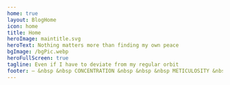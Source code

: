 ```yaml
---
home: true
layout: BlogHome
icon: home
title: Home
heroImage: maintitle.svg
heroText: Nothing matters more than finding my own peace
bgImage: /bgPic.webp
heroFullScreen: true
tagline: Even if I have to deviate from my regular orbit
footer: — &nbsp &nbsp CONCENTRATION &nbsp &nbsp &nbsp METICULOSITY &nbsp &nbsp &nbsp PERSEVERANCE &nbsp &nbsp —
---
```

